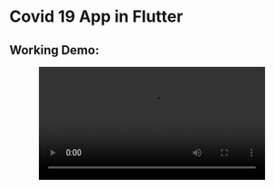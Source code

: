 # Covid 19 App in Flutter

## Working Demo:

<div align="center">
  <video src="https://user-images.githubusercontent.com/59369881/209134104-8b7f3a75-5261-4430-8306-d469c6c29b0c.mp4
" width=400/>
<div/>







